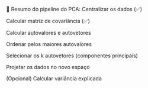 🧩 Resumo do pipeline do PCA:
Centralizar os dados (✅)

Calcular matriz de covariância (✅)

Calcular autovalores e autovetores

Ordenar pelos maiores autovalores

Selecionar os k autovetores (componentes principais)

Projetar os dados no novo espaço

(Opcional) Calcular variância explicada